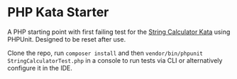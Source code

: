 # PHP Kata Starter

A PHP starting point with first failing test for the [String Calculator Kata](http://osherove.com/tdd-kata-1/) using PHPUnit. Designed to be reset after use.

Clone the repo, run `composer install` and then `vendor/bin/phpunit StringCalculatorTest.php` in a console to run tests via CLI or alternatively configure it in the IDE.
